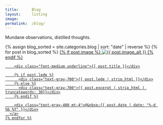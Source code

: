 ```yaml
---
title:      Blog
layout:     listing
image: 
permalink:  /blog/
---
```


<!-- 
  {% comment %}
  *
  *  This loop loops through a collection called `collection_name`
  *  and sorts it by the front matter variable `date` and than filters
  *  the collection with `reverse` in reverse order
  *
  *  To make it work you first have to assign the data to a new string
  *  called `sorted`.
  *
  {% endcomment %} 
-->

Mundane observations, distilled thoughts.

<!-- 
  Tag list here
 -->

<section class="listing">
  <div class="grid gap-x-12 gap-y-4 grid-cols-1 xl:grid-cols-2">
    {% assign blog_sorted = site.categories.blog | sort: "date" | reverse %}
    {% for post in blog_sorted %}
      <a class="py-4 hover:bg-yellow-100 rounded-xl -mx-4 px-4 transition ease-out
                internal-link"
         href="{{ post.url | prepend: site.baseurl }}{%- if site.use_html_extension -%}.html{%- endif -%}">
        {% if post.image %}
          <img src="{{ post.image }}" class="post-preview" alt="{{ post.image_alt }}">
        {% endif %}

        <div class="font-medium underline">{{ post.title }}</div>

        {% if post.lede %}
          <div class="text-gray-700">{{ post.lede | strip_html }}</div>
        {% else %}
          <div class="text-gray-700">{{ post.excerpt | strip_html | truncatewords: 30}}</div>
        {% endif %}

        <div class="text-gray-400 mt-4">@&nbsp;{{ post.date | date: "%-d %b %Y" }}</div>
      </a>
    {% endfor %}
  </div>
</section>